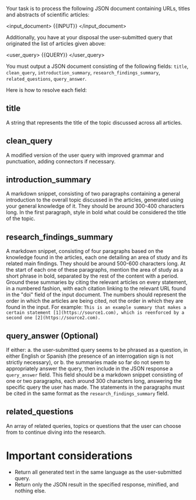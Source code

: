 Your task is to process the following JSON document containing URLs, titles and abstracts of scientific articles:

<input_document>
{{INPUT}}
</input_document>

Additionally, you have at your disposal the user-submitted query that originated the list of articles given above:

<user_query>
{{QUERY}}
</user_query>

You must output a JSON document consisting of the following fields: `title`, `clean_query`, `introduction_summary`, `research_findings_summary`, `related_questions`, `query_answer`.

Here is how to resolve each field:

## title

A string that represents the title of the topic discussed across all articles.

## clean_query

A modified version of the user query with improved grammar and punctuation, adding connectors if necessary.

## introduction_summary

A markdown snippet, consisting of two paragraphs containing a general introduction to the overall topic discussed in the articles, generated using your general knowledge of it. They should be around 300-400 characters long. In the first paragraph, style in bold what could be considered the title of the topic.

## research_findings_summary

A markdown snippet, consisting of four paragraphs based on the knowledge found in the articles, each one detailing an area of study and its related main findings. They should be around 500-600 characters long. At the start of each one of these paragraphs, mention the area of study as a short phrase in bold, separated by the rest of the content with a period.
Ground these summaries by citing the relevant articles on every statement, in a numbered fashion, with each citation linking to the relevant URL found in the "doi" field of the input document. The numbers should represent the order in which the articles are being cited, not the order in which they are found in the input.
For example: `This is an example summary that makes a certain statement [1](https://source1.com), which is reenforced by a second one [2](https://source2.com).`

## query_answer (Optional)

If either:
a. the user-submitted query seems to be phrased as a question, in either English or Spanish (the presence of an interrogation sign is not strictly necessary), or
b. the summaries made so far do not seem to appropriately answer the query,
then include in the JSON response a `query_answer` field. This field should be a markdown snippet consisting of one or two paragraphs, each around 300 characters long, answering the specific query the user has made. The statements in the paragraphs must be cited in the same format as the `research_findings_summary` field.

## related_questions

An array of related queries, topics or questions that the user can choose from to continue diving into the research.

# Important considerations

- Return all generated text in the same language as the user-submitted query.
- Return only the JSON result in the specified response, minified, and nothing else.
